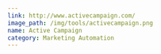 ```yaml
---
link: http://www.activecampaign.com/
image_path: /img/tools/activecampaign.png
name: Active Campaign
category: Marketing Automation
---
```

